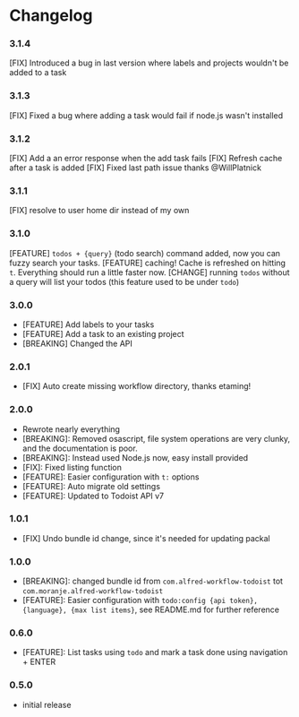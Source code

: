 # Changelog

### 3.1.4
[FIX] Introduced a bug in last version where labels and projects wouldn't be added to a task

### 3.1.3
[FIX] Fixed a bug where adding a task would fail if node.js wasn't installed

### 3.1.2
[FIX] Add a an error response when the add task fails
[FIX] Refresh cache after a task is added
[FIX] Fixed last path issue thanks @WillPlatnick

### 3.1.1
[FIX] resolve to user home dir instead of my own

### 3.1.0
[FEATURE] `todos + {query}` (todo search) command added, now you can fuzzy search your tasks.
[FEATURE] caching! Cache is refreshed on hitting `t`. Everything should run a little faster now.
[CHANGE] running `todos` without a query will list your todos (this feature used to be under `todo`)

### 3.0.0
- [FEATURE] Add labels to your tasks
- [FEATURE] Add a task to an existing project
- [BREAKING] Changed the API

### 2.0.1
- [FIX] Auto create missing workflow directory, thanks etaming!

### 2.0.0
- Rewrote nearly everything
- [BREAKING]: Removed osascript, file system operations are very clunky, and the documentation is poor.
- [BREAKING]: Instead used Node.js now, easy install provided
- [FIX]: Fixed listing function
- [FEATURE]: Easier configuration with `t:` options
- [FEATURE]: Auto migrate old settings
- [FEATURE]: Updated to Todoist API v7 

### 1.0.1
- [FIX] Undo bundle id change, since it's needed for updating packal

### 1.0.0   
- [BREAKING]: changed bundle id from `com.alfred-workflow-todoist` tot `com.moranje.alfred-workflow-todoist`
- [FEATURE]: Easier configuration with `todo:config {api token}, {language}, {max list items}`, see README.md for further reference

### 0.6.0
- [FEATURE]: List tasks using `todo` and mark a task done using navigation + ENTER

### 0.5.0
- initial release